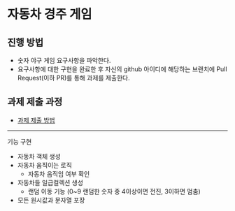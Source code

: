 # 자동차 경주 게임
## 진행 방법
* 숫자 야구 게임 요구사항을 파악한다.
* 요구사항에 대한 구현을 완료한 후 자신의 github 아이디에 해당하는 브랜치에 Pull Request(이하 PR)를 통해 과제를 제출한다.

## 과제 제출 과정
* [과제 제출 방법](https://github.com/next-step/nextstep-docs/tree/master/precourse)

---

기능 구현

- 자동차 객체 생성
- 자동차 움직이는 로직
  - 자동차 움직임 여부 확인
- 자동차들 일급컬렉션 생성
  - 랜덤 이동 기능 (0~9 랜덤한 숫자 중 4이상이면 전진, 3이하면 멈춤)
- 모든 원시값과 문자열 포장
